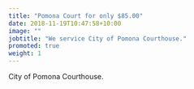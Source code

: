 ```yaml
---
title: "Pomona Court for only $85.00"
date: 2018-11-19T10:47:58+10:00
image: ""
jobtitle: "We service City of Pomona Courthouse."
promoted: true
weight: 1
---
```


City of Pomona Courthouse.
